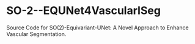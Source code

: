 # SO-2--EQUNet4VascularlSeg
Source Code for SO(2)-Equivariant-UNet: A Novel Approach to Enhance Vascular Segmentation.
